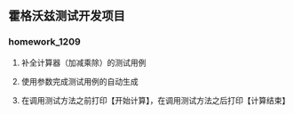 ## 霍格沃兹测试开发项目

### homework_1209

1. 补全计算器（加减乘除）的测试用例

2. 使用参数完成测试用例的自动生成

3. 在调用测试方法之前打印【开始计算】，在调用测试方法之后打印【计算结束】